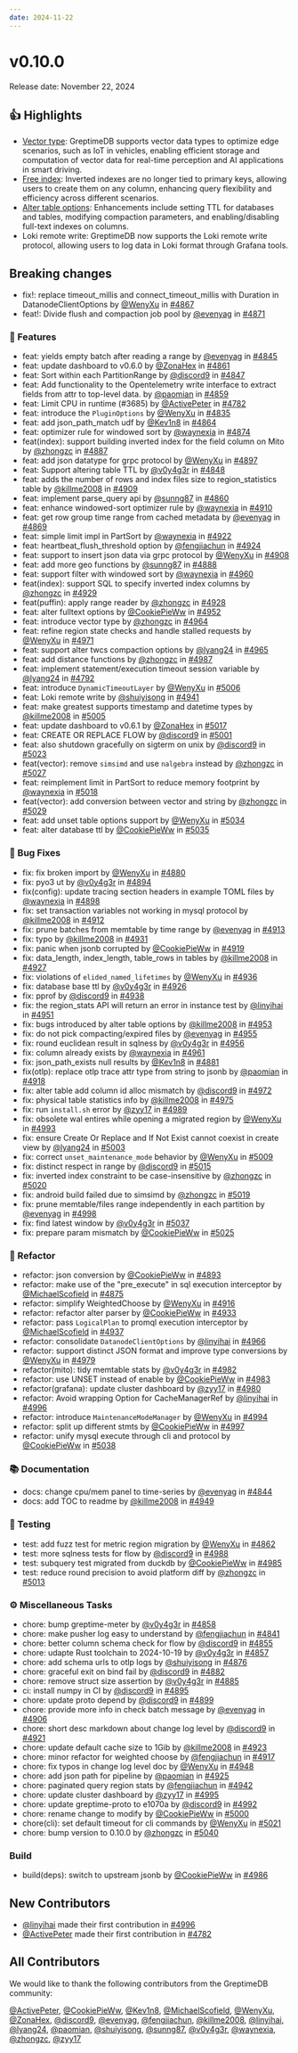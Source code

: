 ```yaml
---
date: 2024-11-22
---
```


# v0.10.0

Release date: November 22, 2024

## 👍 Highlights

* [Vector type](https://docs.greptime.com/user-guide/vectors/vector-type): GreptimeDB supports vector data types to optimize edge scenarios, such as IoT in vehicles, enabling efficient storage and computation of vector data for real-time perception and AI applications in smart driving.
* [Free index](https://docs.greptime.com/reference/sql/create#inverted-index): Inverted indexes are no longer tied to primary keys, allowing users to create them on any column, enhancing query flexibility and efficiency across different scenarios.
* [Alter table options](https://docs.greptime.com/reference/sql/alter): Enhancements include setting TTL for databases and tables, modifying compaction parameters, and enabling/disabling full-text indexes on columns.
* Loki remote write: GreptimeDB now supports the Loki remote write protocol, allowing users to log data in Loki format through Grafana tools.

## Breaking changes

* fix!: replace timeout_millis and connect_timeout_millis with Duration in DatanodeClientOptions by [@WenyXu](https://github.com/WenyXu) in [#4867](https://github.com/GreptimeTeam/greptimedb/pull/4867)
* feat!: Divide flush and compaction job pool by [@evenyag](https://github.com/evenyag) in [#4871](https://github.com/GreptimeTeam/greptimedb/pull/4871)

### 🚀 Features

* feat: yields empty batch after reading a range by [@evenyag](https://github.com/evenyag) in [#4845](https://github.com/GreptimeTeam/greptimedb/pull/4845)
* feat: update dashboard to v0.6.0 by [@ZonaHex](https://github.com/ZonaHex) in [#4861](https://github.com/GreptimeTeam/greptimedb/pull/4861)
* feat: Sort within each PartitionRange by [@discord9](https://github.com/discord9) in [#4847](https://github.com/GreptimeTeam/greptimedb/pull/4847)
* feat: Add functionality to the Opentelemetry write interface to extract fields from attr to top-level data.  by [@paomian](https://github.com/paomian) in [#4859](https://github.com/GreptimeTeam/greptimedb/pull/4859)
* feat: Limit CPU in runtime (#3685) by [@ActivePeter](https://github.com/ActivePeter) in [#4782](https://github.com/GreptimeTeam/greptimedb/pull/4782)
* feat: introduce the `PluginOptions` by [@WenyXu](https://github.com/WenyXu) in [#4835](https://github.com/GreptimeTeam/greptimedb/pull/4835)
* feat: add json_path_match udf by [@Kev1n8](https://github.com/Kev1n8) in [#4864](https://github.com/GreptimeTeam/greptimedb/pull/4864)
* feat: optimizer rule for windowed sort by [@waynexia](https://github.com/waynexia) in [#4874](https://github.com/GreptimeTeam/greptimedb/pull/4874)
* feat(index): support building inverted index for the field column on Mito by [@zhongzc](https://github.com/zhongzc) in [#4887](https://github.com/GreptimeTeam/greptimedb/pull/4887)
* feat: add json datatype for grpc protocol by [@WenyXu](https://github.com/WenyXu) in [#4897](https://github.com/GreptimeTeam/greptimedb/pull/4897)
* feat: Support altering table TTL by [@v0y4g3r](https://github.com/v0y4g3r) in [#4848](https://github.com/GreptimeTeam/greptimedb/pull/4848)
* feat: adds the number of rows and index files size to region_statistics table by [@killme2008](https://github.com/killme2008) in [#4909](https://github.com/GreptimeTeam/greptimedb/pull/4909)
* feat: implement parse_query api by [@sunng87](https://github.com/sunng87) in [#4860](https://github.com/GreptimeTeam/greptimedb/pull/4860)
* feat: enhance windowed-sort optimizer rule by [@waynexia](https://github.com/waynexia) in [#4910](https://github.com/GreptimeTeam/greptimedb/pull/4910)
* feat: get row group time range from cached metadata by [@evenyag](https://github.com/evenyag) in [#4869](https://github.com/GreptimeTeam/greptimedb/pull/4869)
* feat: simple limit impl in PartSort by [@waynexia](https://github.com/waynexia) in [#4922](https://github.com/GreptimeTeam/greptimedb/pull/4922)
* feat: heartbeat_flush_threshold option by [@fengjiachun](https://github.com/fengjiachun) in [#4924](https://github.com/GreptimeTeam/greptimedb/pull/4924)
* feat: support to insert json data via grpc protocol by [@WenyXu](https://github.com/WenyXu) in [#4908](https://github.com/GreptimeTeam/greptimedb/pull/4908)
* feat: add more geo functions by [@sunng87](https://github.com/sunng87) in [#4888](https://github.com/GreptimeTeam/greptimedb/pull/4888)
* feat: support filter with windowed sort by [@waynexia](https://github.com/waynexia) in [#4960](https://github.com/GreptimeTeam/greptimedb/pull/4960)
* feat(index): support SQL to specify inverted index columns by [@zhongzc](https://github.com/zhongzc) in [#4929](https://github.com/GreptimeTeam/greptimedb/pull/4929)
* feat(puffin): apply range reader by [@zhongzc](https://github.com/zhongzc) in [#4928](https://github.com/GreptimeTeam/greptimedb/pull/4928)
* feat: alter fulltext options by [@CookiePieWw](https://github.com/CookiePieWw) in [#4952](https://github.com/GreptimeTeam/greptimedb/pull/4952)
* feat: introduce vector type by [@zhongzc](https://github.com/zhongzc) in [#4964](https://github.com/GreptimeTeam/greptimedb/pull/4964)
* feat: refine region state checks and handle stalled requests by [@WenyXu](https://github.com/WenyXu) in [#4971](https://github.com/GreptimeTeam/greptimedb/pull/4971)
* feat: support alter twcs compaction options by [@lyang24](https://github.com/lyang24) in [#4965](https://github.com/GreptimeTeam/greptimedb/pull/4965)
* feat: add distance functions by [@zhongzc](https://github.com/zhongzc) in [#4987](https://github.com/GreptimeTeam/greptimedb/pull/4987)
* feat: implement statement/execution timeout session variable by [@lyang24](https://github.com/lyang24) in [#4792](https://github.com/GreptimeTeam/greptimedb/pull/4792)
* feat: introduce `DynamicTimeoutLayer` by [@WenyXu](https://github.com/WenyXu) in [#5006](https://github.com/GreptimeTeam/greptimedb/pull/5006)
* feat: Loki remote write by [@shuiyisong](https://github.com/shuiyisong) in [#4941](https://github.com/GreptimeTeam/greptimedb/pull/4941)
* feat: make greatest supports timestamp and datetime types by [@killme2008](https://github.com/killme2008) in [#5005](https://github.com/GreptimeTeam/greptimedb/pull/5005)
* feat: update dashboard to v0.6.1 by [@ZonaHex](https://github.com/ZonaHex) in [#5017](https://github.com/GreptimeTeam/greptimedb/pull/5017)
* feat: CREATE OR REPLACE FLOW by [@discord9](https://github.com/discord9) in [#5001](https://github.com/GreptimeTeam/greptimedb/pull/5001)
* feat: also shutdown gracefully on sigterm on unix by [@discord9](https://github.com/discord9) in [#5023](https://github.com/GreptimeTeam/greptimedb/pull/5023)
* feat(vector): remove `simsimd` and use `nalgebra` instead by [@zhongzc](https://github.com/zhongzc) in [#5027](https://github.com/GreptimeTeam/greptimedb/pull/5027)
* feat: reimplement limit in PartSort to reduce memory footprint by [@waynexia](https://github.com/waynexia) in [#5018](https://github.com/GreptimeTeam/greptimedb/pull/5018)
* feat(vector): add conversion between vector and string by [@zhongzc](https://github.com/zhongzc) in [#5029](https://github.com/GreptimeTeam/greptimedb/pull/5029)
* feat: add unset table options support by [@WenyXu](https://github.com/WenyXu) in [#5034](https://github.com/GreptimeTeam/greptimedb/pull/5034)
* feat: alter database ttl by [@CookiePieWw](https://github.com/CookiePieWw) in [#5035](https://github.com/GreptimeTeam/greptimedb/pull/5035)

### 🐛 Bug Fixes

* fix: fix broken import by [@WenyXu](https://github.com/WenyXu) in [#4880](https://github.com/GreptimeTeam/greptimedb/pull/4880)
* fix: pyo3 ut by [@v0y4g3r](https://github.com/v0y4g3r) in [#4894](https://github.com/GreptimeTeam/greptimedb/pull/4894)
* fix(config): update tracing section headers in example TOML files by [@waynexia](https://github.com/waynexia) in [#4898](https://github.com/GreptimeTeam/greptimedb/pull/4898)
* fix: set transaction variables not working in mysql protocol by [@killme2008](https://github.com/killme2008) in [#4912](https://github.com/GreptimeTeam/greptimedb/pull/4912)
* fix: prune batches from memtable by time range by [@evenyag](https://github.com/evenyag) in [#4913](https://github.com/GreptimeTeam/greptimedb/pull/4913)
* fix: typo by [@killme2008](https://github.com/killme2008) in [#4931](https://github.com/GreptimeTeam/greptimedb/pull/4931)
* fix: panic when jsonb corrupted by [@CookiePieWw](https://github.com/CookiePieWw) in [#4919](https://github.com/GreptimeTeam/greptimedb/pull/4919)
* fix: data_length, index_length, table_rows in tables by [@killme2008](https://github.com/killme2008) in [#4927](https://github.com/GreptimeTeam/greptimedb/pull/4927)
* fix: violations of `elided_named_lifetimes` by [@WenyXu](https://github.com/WenyXu) in [#4936](https://github.com/GreptimeTeam/greptimedb/pull/4936)
* fix: database base ttl by [@v0y4g3r](https://github.com/v0y4g3r) in [#4926](https://github.com/GreptimeTeam/greptimedb/pull/4926)
* fix: pprof by [@discord9](https://github.com/discord9) in [#4938](https://github.com/GreptimeTeam/greptimedb/pull/4938)
* fix: the region_stats API will return an error in instance test by [@linyihai](https://github.com/linyihai) in [#4951](https://github.com/GreptimeTeam/greptimedb/pull/4951)
* fix: bugs introduced by alter table options by [@killme2008](https://github.com/killme2008) in [#4953](https://github.com/GreptimeTeam/greptimedb/pull/4953)
* fix: do not pick compacting/expired files by [@evenyag](https://github.com/evenyag) in [#4955](https://github.com/GreptimeTeam/greptimedb/pull/4955)
* fix: round euclidean result in sqlness by [@v0y4g3r](https://github.com/v0y4g3r) in [#4956](https://github.com/GreptimeTeam/greptimedb/pull/4956)
* fix: column already exists by [@waynexia](https://github.com/waynexia) in [#4961](https://github.com/GreptimeTeam/greptimedb/pull/4961)
* fix: json_path_exists null results by [@Kev1n8](https://github.com/Kev1n8) in [#4881](https://github.com/GreptimeTeam/greptimedb/pull/4881)
* fix(otlp): replace otlp trace attr type from string to jsonb by [@paomian](https://github.com/paomian) in [#4918](https://github.com/GreptimeTeam/greptimedb/pull/4918)
* fix: alter table add column id alloc mismatch by [@discord9](https://github.com/discord9) in [#4972](https://github.com/GreptimeTeam/greptimedb/pull/4972)
* fix: physical table statistics info by [@killme2008](https://github.com/killme2008) in [#4975](https://github.com/GreptimeTeam/greptimedb/pull/4975)
* fix: run `install.sh` error by [@zyy17](https://github.com/zyy17) in [#4989](https://github.com/GreptimeTeam/greptimedb/pull/4989)
* fix: obsolete wal entires while opening a migrated region by [@WenyXu](https://github.com/WenyXu) in [#4993](https://github.com/GreptimeTeam/greptimedb/pull/4993)
* fix: ensure Create Or Replace and If Not Exist cannot coexist in create view by [@lyang24](https://github.com/lyang24) in [#5003](https://github.com/GreptimeTeam/greptimedb/pull/5003)
* fix: correct `unset_maintenance_mode` behavior by [@WenyXu](https://github.com/WenyXu) in [#5009](https://github.com/GreptimeTeam/greptimedb/pull/5009)
* fix: distinct respect in range by [@discord9](https://github.com/discord9) in [#5015](https://github.com/GreptimeTeam/greptimedb/pull/5015)
* fix: inverted index constraint to be case-insensitive by [@zhongzc](https://github.com/zhongzc) in [#5020](https://github.com/GreptimeTeam/greptimedb/pull/5020)
* fix: android build failed due to simsimd by [@zhongzc](https://github.com/zhongzc) in [#5019](https://github.com/GreptimeTeam/greptimedb/pull/5019)
* fix: prune memtable/files range independently in each partition by [@evenyag](https://github.com/evenyag) in [#4998](https://github.com/GreptimeTeam/greptimedb/pull/4998)
* fix: find latest window by [@v0y4g3r](https://github.com/v0y4g3r) in [#5037](https://github.com/GreptimeTeam/greptimedb/pull/5037)
* fix: prepare param mismatch by [@CookiePieWw](https://github.com/CookiePieWw) in [#5025](https://github.com/GreptimeTeam/greptimedb/pull/5025)

### 🚜 Refactor

* refactor: json conversion by [@CookiePieWw](https://github.com/CookiePieWw) in [#4893](https://github.com/GreptimeTeam/greptimedb/pull/4893)
* refactor: make use of the "pre_execute" in sql execution interceptor by [@MichaelScofield](https://github.com/MichaelScofield) in [#4875](https://github.com/GreptimeTeam/greptimedb/pull/4875)
* refactor: simplify WeightedChoose by [@WenyXu](https://github.com/WenyXu) in [#4916](https://github.com/GreptimeTeam/greptimedb/pull/4916)
* refactor: refactor alter parser by [@CookiePieWw](https://github.com/CookiePieWw) in [#4933](https://github.com/GreptimeTeam/greptimedb/pull/4933)
* refactor: pass `LogicalPlan` to promql execution interceptor by [@MichaelScofield](https://github.com/MichaelScofield) in [#4937](https://github.com/GreptimeTeam/greptimedb/pull/4937)
* refactor: consolidate `DatanodeClientOptions` by [@linyihai](https://github.com/linyihai) in [#4966](https://github.com/GreptimeTeam/greptimedb/pull/4966)
* refactor: support distinct JSON format and improve type conversions by [@WenyXu](https://github.com/WenyXu) in [#4979](https://github.com/GreptimeTeam/greptimedb/pull/4979)
* refactor(mito): tidy memtable stats by [@v0y4g3r](https://github.com/v0y4g3r) in [#4982](https://github.com/GreptimeTeam/greptimedb/pull/4982)
* refactor: use UNSET instead of enable by [@CookiePieWw](https://github.com/CookiePieWw) in [#4983](https://github.com/GreptimeTeam/greptimedb/pull/4983)
* refactor(grafana): update cluster dashboard by [@zyy17](https://github.com/zyy17) in [#4980](https://github.com/GreptimeTeam/greptimedb/pull/4980)
* refactor: Avoid wrapping Option for CacheManagerRef by [@linyihai](https://github.com/linyihai) in [#4996](https://github.com/GreptimeTeam/greptimedb/pull/4996)
* refactor: introduce `MaintenanceModeManager` by [@WenyXu](https://github.com/WenyXu) in [#4994](https://github.com/GreptimeTeam/greptimedb/pull/4994)
* refactor: split up different stmts by [@CookiePieWw](https://github.com/CookiePieWw) in [#4997](https://github.com/GreptimeTeam/greptimedb/pull/4997)
* refactor: unify mysql execute through cli and protocol by [@CookiePieWw](https://github.com/CookiePieWw) in [#5038](https://github.com/GreptimeTeam/greptimedb/pull/5038)

### 📚 Documentation

* docs: change cpu/mem panel to time-series by [@evenyag](https://github.com/evenyag) in [#4844](https://github.com/GreptimeTeam/greptimedb/pull/4844)
* docs: add TOC to readme by [@killme2008](https://github.com/killme2008) in [#4949](https://github.com/GreptimeTeam/greptimedb/pull/4949)

### 🧪 Testing

* test: add fuzz test for metric region migration by [@WenyXu](https://github.com/WenyXu) in [#4862](https://github.com/GreptimeTeam/greptimedb/pull/4862)
* test: more sqlness tests for flow by [@discord9](https://github.com/discord9) in [#4988](https://github.com/GreptimeTeam/greptimedb/pull/4988)
* test: subquery test migrated from duckdb by [@CookiePieWw](https://github.com/CookiePieWw) in [#4985](https://github.com/GreptimeTeam/greptimedb/pull/4985)
* test: reduce round precision to avoid platform diff by [@zhongzc](https://github.com/zhongzc) in [#5013](https://github.com/GreptimeTeam/greptimedb/pull/5013)

### ⚙️ Miscellaneous Tasks

* chore: bump greptime-meter by [@v0y4g3r](https://github.com/v0y4g3r) in [#4858](https://github.com/GreptimeTeam/greptimedb/pull/4858)
* chore: make pusher log easy to understand by [@fengjiachun](https://github.com/fengjiachun) in [#4841](https://github.com/GreptimeTeam/greptimedb/pull/4841)
* chore: better column schema check for flow by [@discord9](https://github.com/discord9) in [#4855](https://github.com/GreptimeTeam/greptimedb/pull/4855)
* chore: udapte Rust toolchain to 2024-10-19 by [@v0y4g3r](https://github.com/v0y4g3r) in [#4857](https://github.com/GreptimeTeam/greptimedb/pull/4857)
* chore: add schema urls to otlp logs by [@shuiyisong](https://github.com/shuiyisong) in [#4876](https://github.com/GreptimeTeam/greptimedb/pull/4876)
* chore: graceful exit on bind fail by [@discord9](https://github.com/discord9) in [#4882](https://github.com/GreptimeTeam/greptimedb/pull/4882)
* chore: remove struct size assertion by [@v0y4g3r](https://github.com/v0y4g3r) in [#4885](https://github.com/GreptimeTeam/greptimedb/pull/4885)
* ci: install numpy in CI by [@discord9](https://github.com/discord9) in [#4895](https://github.com/GreptimeTeam/greptimedb/pull/4895)
* chore: update proto depend by [@discord9](https://github.com/discord9) in [#4899](https://github.com/GreptimeTeam/greptimedb/pull/4899)
* chore: provide more info in check batch message by [@evenyag](https://github.com/evenyag) in [#4906](https://github.com/GreptimeTeam/greptimedb/pull/4906)
* chore: short desc markdown about change log level by [@discord9](https://github.com/discord9) in [#4921](https://github.com/GreptimeTeam/greptimedb/pull/4921)
* chore: update default cache size to 1Gib by [@killme2008](https://github.com/killme2008) in [#4923](https://github.com/GreptimeTeam/greptimedb/pull/4923)
* chore: minor refactor for weighted choose by [@fengjiachun](https://github.com/fengjiachun) in [#4917](https://github.com/GreptimeTeam/greptimedb/pull/4917)
* chore: fix typos in change log level doc by [@WenyXu](https://github.com/WenyXu) in [#4948](https://github.com/GreptimeTeam/greptimedb/pull/4948)
* chore: add json path for pipeline by [@paomian](https://github.com/paomian) in [#4925](https://github.com/GreptimeTeam/greptimedb/pull/4925)
* chore: paginated query region stats by [@fengjiachun](https://github.com/fengjiachun) in [#4942](https://github.com/GreptimeTeam/greptimedb/pull/4942)
* chore: update cluster dashboard by [@zyy17](https://github.com/zyy17) in [#4995](https://github.com/GreptimeTeam/greptimedb/pull/4995)
* chore: update greptime-proto to e1070a by [@discord9](https://github.com/discord9) in [#4992](https://github.com/GreptimeTeam/greptimedb/pull/4992)
* chore: rename change to modify by [@CookiePieWw](https://github.com/CookiePieWw) in [#5000](https://github.com/GreptimeTeam/greptimedb/pull/5000)
* chore(cli): set default timeout for cli commands by [@WenyXu](https://github.com/WenyXu) in [#5021](https://github.com/GreptimeTeam/greptimedb/pull/5021)
* chore: bump version to 0.10.0 by [@zhongzc](https://github.com/zhongzc) in [#5040](https://github.com/GreptimeTeam/greptimedb/pull/5040)

### Build

* build(deps): switch to upstream jsonb by [@CookiePieWw](https://github.com/CookiePieWw) in [#4986](https://github.com/GreptimeTeam/greptimedb/pull/4986)

## New Contributors

* [@linyihai](https://github.com/linyihai) made their first contribution in [#4996](https://github.com/GreptimeTeam/greptimedb/pull/4996)
* [@ActivePeter](https://github.com/ActivePeter) made their first contribution in [#4782](https://github.com/GreptimeTeam/greptimedb/pull/4782)

## All Contributors

We would like to thank the following contributors from the GreptimeDB community:

[@ActivePeter](https://github.com/ActivePeter), [@CookiePieWw](https://github.com/CookiePieWw), [@Kev1n8](https://github.com/Kev1n8), [@MichaelScofield](https://github.com/MichaelScofield), [@WenyXu](https://github.com/WenyXu), [@ZonaHex](https://github.com/ZonaHex), [@discord9](https://github.com/discord9), [@evenyag](https://github.com/evenyag), [@fengjiachun](https://github.com/fengjiachun), [@killme2008](https://github.com/killme2008), [@linyihai](https://github.com/linyihai), [@lyang24](https://github.com/lyang24), [@paomian](https://github.com/paomian), [@shuiyisong](https://github.com/shuiyisong), [@sunng87](https://github.com/sunng87), [@v0y4g3r](https://github.com/v0y4g3r), [@waynexia](https://github.com/waynexia), [@zhongzc](https://github.com/zhongzc), [@zyy17](https://github.com/zyy17)
